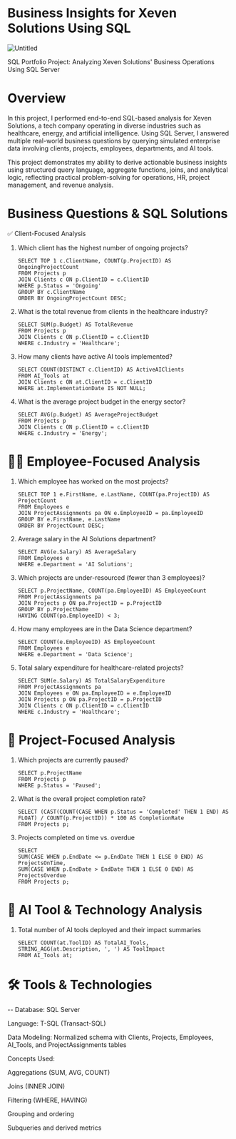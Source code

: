 # Business Insights for Xeven Solutions Using SQL

![Untitled](https://github.com/user-attachments/assets/dd91da1f-6741-4ec8-990f-db1c33a586ad)

SQL Portfolio Project: Analyzing Xeven Solutions' Business Operations Using SQL Server

#  Overview

In this project, I performed end-to-end SQL-based analysis for Xeven Solutions, a tech company operating in diverse industries such as healthcare, energy, and artificial intelligence. Using SQL Server, I answered multiple real-world business questions by querying simulated enterprise data involving clients, projects, employees, departments, and AI tools.

This project demonstrates my ability to derive actionable business insights using structured query language, aggregate functions, joins, and analytical logic, reflecting practical problem-solving for operations, HR, project management, and revenue analysis.

#  Business Questions & SQL Solutions

✅ Client-Focused Analysis

1. Which client has the highest number of ongoing projects?

       SELECT TOP 1 c.ClientName, COUNT(p.ProjectID) AS OngoingProjectCount
       FROM Projects p
       JOIN Clients c ON p.ClientID = c.ClientID
       WHERE p.Status = 'Ongoing'
       GROUP BY c.ClientName
       ORDER BY OngoingProjectCount DESC;

2. What is the total revenue from clients in the healthcare industry?

       SELECT SUM(p.Budget) AS TotalRevenue
       FROM Projects p
       JOIN Clients c ON p.ClientID = c.ClientID
       WHERE c.Industry = 'Healthcare';

3. How many clients have active AI tools implemented?

       SELECT COUNT(DISTINCT c.ClientID) AS ActiveAIClients
       FROM AI_Tools at
       JOIN Clients c ON at.ClientID = c.ClientID
       WHERE at.ImplementationDate IS NOT NULL;

4. What is the average project budget in the energy sector?

       SELECT AVG(p.Budget) AS AverageProjectBudget
       FROM Projects p
       JOIN Clients c ON p.ClientID = c.ClientID
       WHERE c.Industry = 'Energy';

#  👨‍💼 Employee-Focused Analysis

1. Which employee has worked on the most projects?

       SELECT TOP 1 e.FirstName, e.LastName, COUNT(pa.ProjectID) AS ProjectCount
       FROM Employees e
       JOIN ProjectAssignments pa ON e.EmployeeID = pa.EmployeeID
       GROUP BY e.FirstName, e.LastName
       ORDER BY ProjectCount DESC;

2. Average salary in the AI Solutions department?

       SELECT AVG(e.Salary) AS AverageSalary
       FROM Employees e
       WHERE e.Department = 'AI Solutions';
   
3. Which projects are under-resourced (fewer than 3 employees)?

       SELECT p.ProjectName, COUNT(pa.EmployeeID) AS EmployeeCount
       FROM ProjectAssignments pa
       JOIN Projects p ON pa.ProjectID = p.ProjectID
       GROUP BY p.ProjectName
       HAVING COUNT(pa.EmployeeID) < 3;
   
4. How many employees are in the Data Science department?

       SELECT COUNT(e.EmployeeID) AS EmployeeCount
       FROM Employees e
       WHERE e.Department = 'Data Science';
   
5. Total salary expenditure for healthcare-related projects?

       SELECT SUM(e.Salary) AS TotalSalaryExpenditure
       FROM ProjectAssignments pa
       JOIN Employees e ON pa.EmployeeID = e.EmployeeID
       JOIN Projects p ON pa.ProjectID = p.ProjectID
       JOIN Clients c ON p.ClientID = c.ClientID
       WHERE c.Industry = 'Healthcare';
   
# 📁 Project-Focused Analysis

1. Which projects are currently paused?

       SELECT p.ProjectName
       FROM Projects p
       WHERE p.Status = 'Paused';
   
2. What is the overall project completion rate?

       SELECT (CAST(COUNT(CASE WHEN p.Status = 'Completed' THEN 1 END) AS FLOAT) / COUNT(p.ProjectID)) * 100 AS CompletionRate
       FROM Projects p;
   
4. Projects completed on time vs. overdue

       SELECT 
       SUM(CASE WHEN p.EndDate <= p.EndDate THEN 1 ELSE 0 END) AS ProjectsOnTime,
       SUM(CASE WHEN p.EndDate > EndDate THEN 1 ELSE 0 END) AS ProjectsOverdue
       FROM Projects p;
   
# 🤖 AI Tool & Technology Analysis

1. Total number of AI tools deployed and their impact summaries

       SELECT COUNT(at.ToolID) AS TotalAI_Tools, STRING_AGG(at.Description, ', ') AS ToolImpact
       FROM AI_Tools at;

# 🛠️ Tools & Technologies

-- Database: SQL Server

Language: T-SQL (Transact-SQL)

Data Modeling: Normalized schema with Clients, Projects, Employees, AI_Tools, and ProjectAssignments tables

Concepts Used:

Aggregations (SUM, AVG, COUNT)

Joins (INNER JOIN)

Filtering (WHERE, HAVING)

Grouping and ordering

Subqueries and derived metrics

